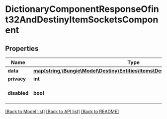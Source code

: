 # DictionaryComponentResponseOfint32AndDestinyItemSocketsComponent

## Properties
Name | Type | Description | Notes
------------ | ------------- | ------------- | -------------
**data** | [**map[string,\Bungie\Model\Destiny\Entities\Items\DestinyItemSocketsComponent]**](DestinyItemSocketsComponent.md) |  | [optional] 
**privacy** | **int** |  | [optional] 
**disabled** | **bool** | If true, this component is disabled. | [optional] 

[[Back to Model list]](../README.md#documentation-for-models) [[Back to API list]](../README.md#documentation-for-api-endpoints) [[Back to README]](../README.md)


